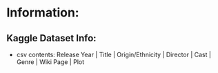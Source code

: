 # Information:

## Kaggle Dataset Info:
- csv contents: Release Year | Title | Origin/Ethnicity | Director | Cast | Genre | Wiki Page | Plot 

